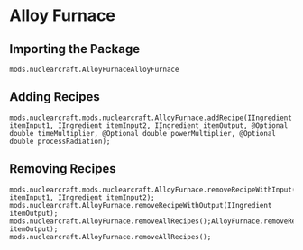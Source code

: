 # Alloy Furnace

## Importing the Package
`mods.nuclearcraft.AlloyFurnaceAlloyFurnace`

## Adding Recipes
```zenscript
mods.nuclearcraft.mods.nuclearcraft.AlloyFurnace.addRecipe(IIngredient itemInput1, IIngredient itemInput2, IIngredient itemOutput, @Optional double timeMultiplier, @Optional double powerMultiplier, @Optional double processRadiation);
```

## Removing Recipes
```zenscript
mods.nuclearcraft.mods.nuclearcraft.AlloyFurnace.removeRecipeWithInput(IIngredient itemInput1, IIngredient itemInput2);
mods.nuclearcraft.AlloyFurnace.removeRecipeWithOutput(IIngredient itemOutput);
mods.nuclearcraft.AlloyFurnace.removeAllRecipes();AlloyFurnace.removeRecipeWithOutput(IIngredient itemOutput);
mods.nuclearcraft.AlloyFurnace.removeAllRecipes();
```